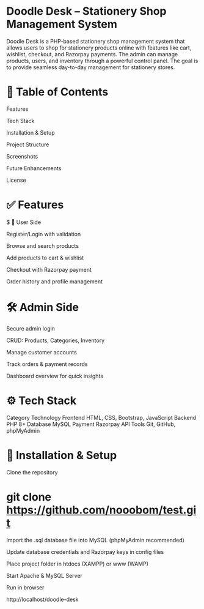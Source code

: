 # Doodle Desk – Stationery Shop Management System






Doodle Desk is a PHP-based stationery shop management system that allows users to shop for stationery products online with features like cart, wishlist, checkout, and Razorpay payments. The admin can manage products, users, and inventory through a powerful control panel. The goal is to provide seamless day-to-day management for stationery stores.

# 📌 Table of Contents

Features

Tech Stack

Installation & Setup

Project Structure

Screenshots

Future Enhancements

License

# ✅ Features
$ 👤 User Side

Register/Login with validation

Browse and search products

Add products to cart & wishlist

Checkout with Razorpay payment

Order history and profile management

# 🛠 Admin Side

Secure admin login

CRUD: Products, Categories, Inventory

Manage customer accounts

Track orders & payment records

Dashboard overview for quick insights

# ⚙️ Tech Stack
Category	Technology
Frontend	HTML, CSS, Bootstrap, JavaScript
Backend	PHP 8+
Database	MySQL
Payment	Razorpay API
Tools	Git, GitHub, phpMyAdmin

# 🚀 Installation & Setup

Clone the repository

# git clone https://github.com/nooobom/test.git


Import the .sql database file into MySQL (phpMyAdmin recommended)

Update database credentials and Razorpay keys in config files

Place project folder in htdocs (XAMPP) or www (WAMP)

Start Apache & MySQL Server

Run in browser

http://localhost/doodle-desk
